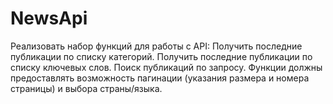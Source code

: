 # NewsApi
Реализовать набор функций для работы с API: Получить последние публикации по списку категорий. Получить последние публикации по списку ключевых слов. Поиск публикаций по запросу.  Функции должны предоставлять возможность пагинации (указания размера и номера страницы) и выбора страны/языка.
